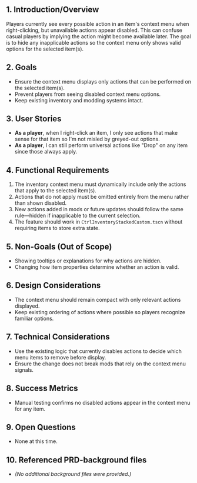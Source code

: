 ## 1. Introduction/Overview
Players currently see every possible action in an item's context menu when right-clicking, but unavailable actions appear disabled. This can confuse casual players by implying the action might become available later. The goal is to hide any inapplicable actions so the context menu only shows valid options for the selected item(s).

## 2. Goals
- Ensure the context menu displays only actions that can be performed on the selected item(s).
- Prevent players from seeing disabled context menu options.
- Keep existing inventory and modding systems intact.

## 3. User Stories
- **As a player**, when I right-click an item, I only see actions that make sense for that item so I'm not misled by greyed-out options.
- **As a player**, I can still perform universal actions like "Drop" on any item since those always apply.

## 4. Functional Requirements
1. The inventory context menu must dynamically include only the actions that apply to the selected item(s).
2. Actions that do not apply must be omitted entirely from the menu rather than shown disabled.
3. New actions added in mods or future updates should follow the same rule—hidden if inapplicable to the current selection.
4. The feature should work in `CtrlInventoryStackedCustom.tscn` without requiring items to store extra state.

## 5. Non-Goals (Out of Scope)
- Showing tooltips or explanations for why actions are hidden.
- Changing how item properties determine whether an action is valid.

## 6. Design Considerations
- The context menu should remain compact with only relevant actions displayed.
- Keep existing ordering of actions where possible so players recognize familiar options.

## 7. Technical Considerations
- Use the existing logic that currently disables actions to decide which menu items to remove before display.
- Ensure the change does not break mods that rely on the context menu signals.

## 8. Success Metrics
- Manual testing confirms no disabled actions appear in the context menu for any item.

## 9. Open Questions
- None at this time.

## 10. Referenced PRD-background files
- *(No additional background files were provided.)*
